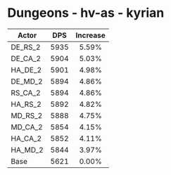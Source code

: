 # Dungeons - hv-as - kyrian
| Actor | DPS | Increase |
|---|:---:|:---:|
|DE_RS_2|5935|5.59%|
|DE_CA_2|5904|5.03%|
|HA_DE_2|5901|4.98%|
|DE_MD_2|5894|4.86%|
|RS_CA_2|5894|4.86%|
|HA_RS_2|5892|4.82%|
|MD_RS_2|5888|4.75%|
|MD_CA_2|5854|4.15%|
|HA_CA_2|5852|4.11%|
|HA_MD_2|5844|3.97%|
|Base|5621|0.00%|
